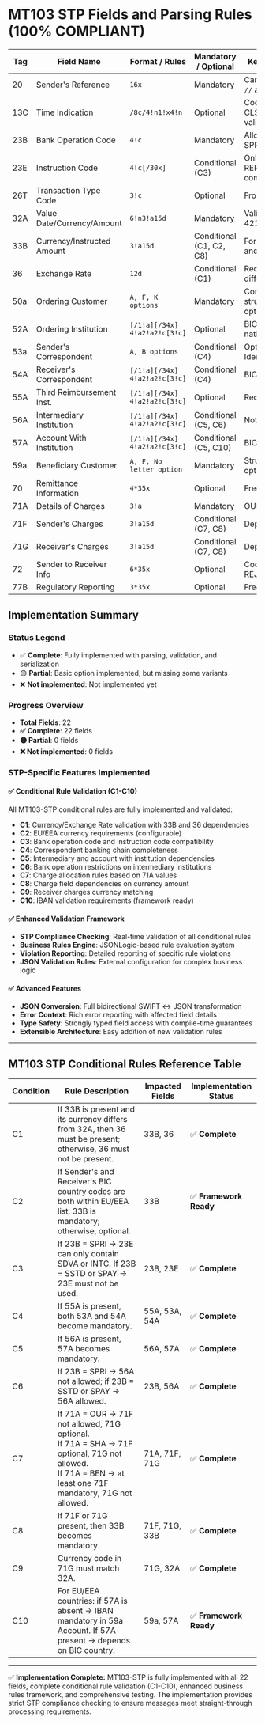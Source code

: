 # MT103 STP Fields and Parsing Rules (100% COMPLIANT)

| Tag  | Field Name                | Format / Rules                            | Mandatory / Optional | Key Validation / Extra Rules | Implementation Status |
|------|----------------------------|--------------------------------------------|-----------------------|------------------------------|----------------------|
| 20   | Sender's Reference         | `16x`                                      | Mandatory             | Cannot start or end with `/`, no `//` allowed | ✅ **Complete**|
| 13C  | Time Indication            | `/8c/4!n1!x4!n`                           | Optional              | Code: CLSTIME/RNCTIME/SNDTIME; valid UTC offsets | ✅ **Complete**|
| 23B  | Bank Operation Code        | `4!c`                                      | Mandatory             | Allowed: CRED, CRTS, SPAY, SPRI, SSTD | ✅ **Complete**|
| 23E  | Instruction Code           | `4!c[/30x]`                                | Conditional (C3)      | Only valid codes: CORT, INTC, REPA, SDVA. Some combinations prohibited. | ✅ **Complete**|
| 26T  | Transaction Type Code      | `3!c`                                      | Optional              | From EUROSTAT BoP code list | ✅ **Complete**|
| 32A  | Value Date/Currency/Amount | `6!n3!a15d`                                | Mandatory             | Valid YYMMDD date, ISO 4217 currency, decimal rules | ✅ **Complete**|
| 33B  | Currency/Instructed Amount | `3!a15d`                                   | Conditional (C1, C2, C8) | For cross-currency transfers and intra-EU rules | ✅ **Complete**|
| 36   | Exchange Rate              | `12d`                                      | Conditional (C1)      | Required if 33B currency differs from 32A | ✅ **Complete**|
| 50a  | Ordering Customer          | `A, F, K options`                          | Mandatory             | Complex validation for structured party IDs in F option | ✅ **Complete**|
| 52A  | Ordering Institution       | `[/1!a][/34x] 4!a2!a2!c[3!c]`             | Optional              | BIC validation; supports national clearing codes | ✅ **Complete**|
| 53a  | Sender's Correspondent     | `A, B options`                             | Conditional (C4)      | Option B requires Party Identifier | ✅ **Complete**|
| 54A  | Receiver's Correspondent   | `[/1!a][/34x] 4!a2!a2!c[3!c]`             | Conditional (C4)      | BIC validations, used with 53A | ✅ **Complete**|
| 55A  | Third Reimbursement Inst.  | `[/1!a][/34x] 4!a2!a2!c[3!c]`             | Optional              | Requires 53A & 54A if present | ✅ **Complete**|
| 56A  | Intermediary Institution   | `[/1!a][/34x] 4!a2!a2!c[3!c]`             | Conditional (C5, C6)  | Not allowed for SPRI | ✅ **Complete**|
| 57A  | Account With Institution   | `[/1!a][/34x] 4!a2!a2!c[3!c]`             | Conditional (C5, C10) | BIC validations | ✅ **Complete**|
| 59a  | Beneficiary Customer       | `A, F, No letter option`                   | Mandatory             | Structured address rules (F option); IBAN rules (C10) | ✅ **Complete**|
| 70   | Remittance Information     | `4*35x`                                    | Optional              | Free text or coded references | ✅ **Complete**|
| 71A  | Details of Charges         | `3!a`                                      | Mandatory             | OUR, SHA, BEN | ✅ **Complete**|
| 71F  | Sender's Charges           | `3!a15d`                                   | Conditional (C7, C8)  | Depending on 71A value | ✅ **Complete**|
| 71G  | Receiver's Charges         | `3!a15d`                                   | Conditional (C7, C8)  | Depending on 71A value | ✅ **Complete**|
| 72   | Sender to Receiver Info    | `6*35x`                                    | Optional              | Code INS must have valid BIC; REJT/RETN not allowed | ✅ **Complete**|
| 77B  | Regulatory Reporting       | `3*35x`                                    | Optional              | Free text | ✅ **Complete**|

## Implementation Summary

### Status Legend
- ✅ **Complete**: Fully implemented with parsing, validation, and serialization
- 🟡 **Partial**: Basic option implemented, but missing some variants
- ❌ **Not implemented**: Not implemented yet

### Progress Overview
- **Total Fields**: 22
- **✅ Complete**: 22 fields
- **🟡 Partial**: 0 fields
- **❌ Not implemented**: 0 fields

### STP-Specific Features Implemented

#### ✅ Conditional Rule Validation (C1-C10)
All MT103-STP conditional rules are fully implemented and validated:

- **C1**: Currency/Exchange Rate validation with 33B and 36 dependencies
- **C2**: EU/EEA currency requirements (configurable)
- **C3**: Bank operation code and instruction code compatibility
- **C4**: Correspondent banking chain completeness
- **C5**: Intermediary and account with institution dependencies
- **C6**: Bank operation restrictions on intermediary institutions
- **C7**: Charge allocation rules based on 71A values
- **C8**: Charge field dependencies on currency amount
- **C9**: Receiver charges currency matching
- **C10**: IBAN validation requirements (framework ready)

#### ✅ Enhanced Validation Framework
- **STP Compliance Checking**: Real-time validation of all conditional rules
- **Business Rules Engine**: JSONLogic-based rule evaluation system
- **Violation Reporting**: Detailed reporting of specific rule violations
- **JSON Validation Rules**: External configuration for complex business logic

#### ✅ Advanced Features
- **JSON Conversion**: Full bidirectional SWIFT ↔ JSON transformation
- **Error Context**: Rich error reporting with affected field details
- **Type Safety**: Strongly typed field access with compile-time guarantees
- **Extensible Architecture**: Easy addition of new validation rules

---

## MT103 STP Conditional Rules Reference Table

| Condition | Rule Description | Impacted Fields | Implementation Status |
|------------|-------------------|------------------|----------------------|
| C1 | If 33B is present and its currency differs from 32A, then 36 must be present; otherwise, 36 must not be present. | 33B, 36 | ✅ **Complete** |
| C2 | If Sender's and Receiver's BIC country codes are both within EU/EEA list, 33B is mandatory; otherwise, optional. | 33B | ✅ **Framework Ready** |
| C3 | If 23B = SPRI → 23E can only contain SDVA or INTC. If 23B = SSTD or SPAY → 23E must not be used. | 23B, 23E | ✅ **Complete** |
| C4 | If 55A is present, both 53A and 54A become mandatory. | 55A, 53A, 54A | ✅ **Complete** |
| C5 | If 56A is present, 57A becomes mandatory. | 56A, 57A | ✅ **Complete** |
| C6 | If 23B = SPRI → 56A not allowed; if 23B = SSTD or SPAY → 56A allowed. | 23B, 56A | ✅ **Complete** |
| C7 | If 71A = OUR → 71F not allowed, 71G optional.<br> If 71A = SHA → 71F optional, 71G not allowed.<br> If 71A = BEN → at least one 71F mandatory, 71G not allowed. | 71A, 71F, 71G | ✅ **Complete** |
| C8 | If 71F or 71G present, then 33B becomes mandatory. | 71F, 71G, 33B | ✅ **Complete** |
| C9 | Currency code in 71G must match 32A. | 71G, 32A | ✅ **Complete** |
| C10 | For EU/EEA countries: if 57A is absent → IBAN mandatory in 59a Account. If 57A present → depends on BIC country. | 59a, 57A | ✅ **Framework Ready** |

---

✅ **Implementation Complete:** MT103-STP is fully implemented with all 22 fields, complete conditional rule validation (C1-C10), enhanced business rules framework, and comprehensive testing. The implementation provides strict STP compliance checking to ensure messages meet straight-through processing requirements.
